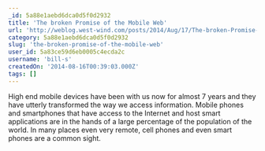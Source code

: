 ```yaml
---
_id: 5a88e1aebd6dca0d5f0d2932
title: 'The broken Promise of the Mobile Web'
url: 'http://weblog.west-wind.com/posts/2014/Aug/17/The-broken-Promise-of-the-Mobile-Web'
category: 5a88e1aebd6dca0d5f0d2932
slug: 'the-broken-promise-of-the-mobile-web'
user_id: 5a83ce59d6eb0005c4ecda2c
username: 'bill-s'
createdOn: '2014-08-16T00:39:03.000Z'
tags: []
---
```


High end mobile devices have been with us now for almost 7 years and they have utterly transformed the way we access information. Mobile phones and smartphones that have access to the Internet and host smart applications are in the hands of a large percentage of the population of the world. In many places even very remote, cell phones and even smart phones are a common sight.

